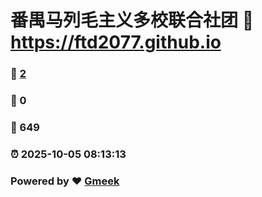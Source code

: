 # 番禺马列毛主义多校联合社团 :link: https://ftd2077.github.io 
### :page_facing_up: [2](https://ftd2077.github.io/tag.html) 
### :speech_balloon: 0 
### :hibiscus: 649 
### :alarm_clock: 2025-10-05 08:13:13 
### Powered by :heart: [Gmeek](https://github.com/Meekdai/Gmeek)

